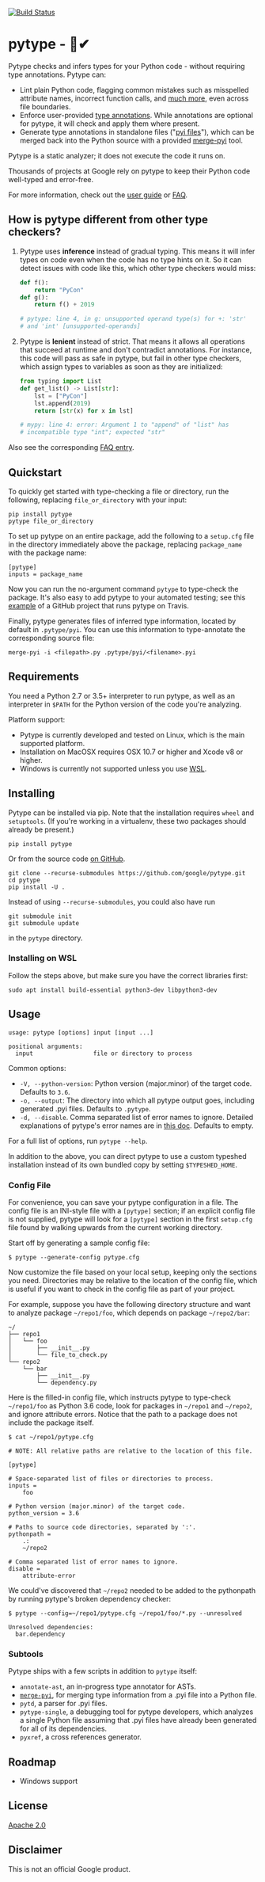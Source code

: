 [![Build Status](https://travis-ci.org/google/pytype.svg?branch=master)](https://travis-ci.org/google/pytype)

# pytype - 🦆✔

Pytype checks and infers types for your Python code - without requiring type
annotations. Pytype can:

* Lint plain Python code, flagging common mistakes such as misspelled attribute
names, incorrect function calls, and [much more][error-classes], even across
file boundaries.
* Enforce user-provided [type annotations][pep-484]. While annotations are
optional for pytype, it will check and apply them where present.
* Generate type annotations in standalone files ("[pyi files][pyi-stub-files]"),
which can be merged back into the Python source with a provided
[merge-pyi][merge-pyi] tool.

Pytype is a static analyzer; it does not execute the code it runs on.

Thousands of projects at Google rely on pytype to keep their Python code
well-typed and error-free.

For more information, check out the [user guide][user-guide] or [FAQ][faq].

## How is pytype different from other type checkers?

1. Pytype uses **inference** instead of gradual typing. This means it will
infer types on code even when the code has no type hints on it. So it can
detect issues with code like this, which other type checkers would miss:

    ```python
    def f():
        return "PyCon"
    def g():
        return f() + 2019

    # pytype: line 4, in g: unsupported operand type(s) for +: 'str'
    # and 'int' [unsupported-operands]
    ```

1. Pytype is **lenient** instead of strict. That means it allows all
operations that succeed at runtime and don't contradict annotations. For
instance, this code will pass as safe in pytype, but fail in other type
checkers, which assign types to variables as soon as they are initialized:

    ```python
    from typing import List
    def get_list() -> List[str]:
        lst = ["PyCon"]
        lst.append(2019)
        return [str(x) for x in lst]

    # mypy: line 4: error: Argument 1 to "append" of "list" has
    # incompatible type "int"; expected "str"
    ```

Also see the corresponding [FAQ entry][faq-diff].

## Quickstart

To quickly get started with type-checking a file or directory, run the
following, replacing `file_or_directory` with your input:

```
pip install pytype
pytype file_or_directory
```

To set up pytype on an entire package, add the following to a `setup.cfg` file
in the directory immediately above the package, replacing `package_name` with
the package name:

```
[pytype]
inputs = package_name
```

Now you can run the no-argument command `pytype` to type-check the package. It's
also easy to add pytype to your automated testing; see this
[example][importlab-travis] of a GitHub project that runs pytype on Travis.

Finally, pytype generates files of inferred type information, located by default
in `.pytype/pyi`. You can use this information to type-annotate the
corresponding source file:

```
merge-pyi -i <filepath>.py .pytype/pyi/<filename>.pyi
```

## Requirements

You need a Python 2.7 or 3.5+ interpreter to run pytype, as well as an
interpreter in `$PATH` for the Python version of the code you're analyzing.

Platform support:

* Pytype is currently developed and tested on Linux, which is the main supported
  platform.
* Installation on MacOSX requires OSX 10.7 or higher and Xcode v8 or higher.
* Windows is currently not supported unless you use [WSL][wsl].

## Installing

Pytype can be installed via pip. Note that the installation requires `wheel`
and `setuptools`. (If you're working in a virtualenv, these two packages should
already be present.)

```
pip install pytype
```

Or from the source code [on GitHub][github].

```
git clone --recurse-submodules https://github.com/google/pytype.git
cd pytype
pip install -U .
```

Instead of using `--recurse-submodules`, you could also have run

```
git submodule init
git submodule update
```

in the `pytype` directory.

### Installing on WSL

Follow the steps above, but make sure you have the correct libraries first:

```shell
sudo apt install build-essential python3-dev libpython3-dev
```

## Usage

```
usage: pytype [options] input [input ...]

positional arguments:
  input                 file or directory to process
```

Common options:

* `-V, --python-version`: Python version (major.minor) of the target code.
  Defaults to `3.6`.
* `-o, --output`: The directory into which all pytype output goes, including
  generated .pyi files. Defaults to `.pytype`.
* `-d, --disable`. Comma separated list of error names to ignore. Detailed
  explanations of pytype's error names are in [this doc][error-classes].
  Defaults to empty.

For a full list of options, run `pytype --help`.

In addition to the above, you can direct pytype to use a custom typeshed
installation instead of its own bundled copy by setting `$TYPESHED_HOME`.

### Config File

For convenience, you can save your pytype configuration in a file. The config
file is an INI-style file with a `[pytype]` section; if an explicit config file
is not supplied, pytype will look for a `[pytype]` section in the first
`setup.cfg` file found by walking upwards from the current working directory.

Start off by generating a sample config file:

```
$ pytype --generate-config pytype.cfg
```

Now customize the file based on your local setup, keeping only the sections you
need. Directories may be relative to the location of the config file, which is
useful if you want to check in the config file as part of your project.

For example, suppose you have the following directory structure and want to
analyze package `~/repo1/foo`, which depends on package `~/repo2/bar`:

```
~/
├── repo1
│   └── foo
│       ├── __init__.py
│       └── file_to_check.py
└── repo2
    └── bar
        ├── __init__.py
        └── dependency.py
```

Here is the filled-in config file, which instructs pytype to type-check
`~/repo1/foo` as Python 3.6 code, look for packages in `~/repo1` and `~/repo2`,
and ignore attribute errors. Notice that the path to a package does not include
the package itself.

```
$ cat ~/repo1/pytype.cfg

# NOTE: All relative paths are relative to the location of this file.

[pytype]

# Space-separated list of files or directories to process.
inputs =
    foo

# Python version (major.minor) of the target code.
python_version = 3.6

# Paths to source code directories, separated by ':'.
pythonpath =
    .:
    ~/repo2

# Comma separated list of error names to ignore.
disable =
    attribute-error
```

We could've discovered that `~/repo2` needed to be added to the pythonpath by
running pytype's broken dependency checker:

```
$ pytype --config=~/repo1/pytype.cfg ~/repo1/foo/*.py --unresolved

Unresolved dependencies:
  bar.dependency
```

### Subtools

Pytype ships with a few scripts in addition to `pytype` itself:

* `annotate-ast`, an in-progress type annotator for ASTs.
* [`merge-pyi`][merge-pyi], for merging type information from a .pyi file into a
Python file.
* `pytd`, a parser for .pyi files.
* `pytype-single`, a debugging tool for pytype developers, which analyzes a
single Python file assuming that .pyi files have already been generated for all
of its dependencies.
* `pyxref`, a cross references generator.

## Roadmap

* Windows support

## License
[Apache 2.0][license]

## Disclaimer
This is not an official Google product.

<!-- General references -->

[error-classes]: docs/errors.md
[faq]: docs/faq.md
[faq-diff]: docs/faq.md#how-is-pytype-different-from-other-type-checkers
[github]: https://github.com/google/pytype/
[importlab-travis]: https://github.com/google/importlab/blob/master/.travis.yml
[merge-pyi]: https://github.com/google/pytype/tree/master/pytype/tools/merge_pyi
[pep-484]: https://www.python.org/dev/peps/pep-0484
[pyi-stub-files]: docs/user_guide.md#pyi-stub-files
[user-guide]: docs/user_guide.md
[wsl]: https://docs.microsoft.com/en-us/windows/wsl/faq

<!-- References with different interal and external versions -->

[license]: https://github.com/google/pytype/blob/master/LICENSE
